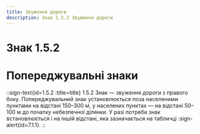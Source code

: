 ```yaml
---
title: Звуження дороги
description: Знак 1.5.2 Звуження дороги
---
```

# Знак 1.5.2
# Попереджувальні знаки
::sign-text{id=1.5.2 :title=title}
1.5.2 Знак — звуження дороги з правого боку.
Попереджувальний знак установлюється поза населеними пунктами на відстані 150–300 м, у населених пунктах — на відстані 50–100 м до початку небезпечної ділянки. У разі потреби знак встановлюється і на іншій відстані, яка зазначається на табличці :sign-alert{id=7.1.1}.
::